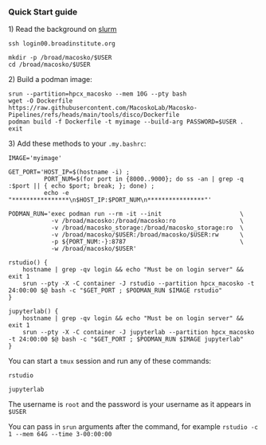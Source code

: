 ### Quick Start guide

1\) Read the background on [slurm](slurm.md)

```
ssh login00.broadinstitute.org
```
```
mkdir -p /broad/macosko/$USER
cd /broad/macosko/$USER
```

2\) Build a podman image:

```
srun --partition=hpcx_macosko --mem 10G --pty bash
wget -O Dockerfile https://raw.githubusercontent.com/MacoskoLab/Macosko-Pipelines/refs/heads/main/tools/disco/Dockerfile
podman build -f Dockerfile -t myimage --build-arg PASSWORD=$USER .
exit
```

3\) Add these methods to your `.my.bashrc`:

```
IMAGE='myimage'

GET_PORT='HOST_IP=$(hostname -i) ; 
          PORT_NUM=$(for port in {8000..9000}; do ss -an | grep -q :$port || { echo $port; break; }; done) ; 
          echo -e "****************\n$HOST_IP:$PORT_NUM\n****************"'

PODMAN_RUN='exec podman run --rm -it --init                      \
            -v /broad/macosko:/broad/macosko:ro                  \
            -v /broad/macosko_storage:/broad/macosko_storage:ro  \
            -v /broad/macosko/$USER:/broad/macosko/$USER:rw      \
            -p ${PORT_NUM:-}:8787                                \
            -w /broad/macosko/$USER'        

rstudio() {
    hostname | grep -qv login && echo "Must be on login server" && exit 1
    srun --pty -X -C container -J rstudio --partition hpcx_macosko -t 24:00:00 $@ bash -c "$GET_PORT ; $PODMAN_RUN $IMAGE rstudio"
}

jupyterlab() {
    hostname | grep -qv login && echo "Must be on login server" && exit 1
    srun --pty -X -C container -J jupyterlab --partition hpcx_macosko -t 24:00:00 $@ bash -c "$GET_PORT ; $PODMAN_RUN $IMAGE jupyterlab"
}
```

You can start a `tmux` session and run any of these commands:

```rstudio```

```jupyterlab```

The username is `root` and the password is your username as it appears in `$USER`

You can pass in `srun` arguments after the command, for example `rstudio -c 1 --mem 64G --time 3-00:00:00`
